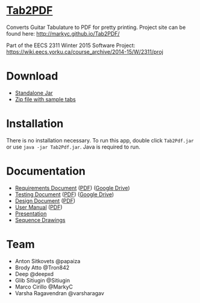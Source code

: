 # [Tab2PDF](http://markyc.github.io/Tab2PDF/)

Converts Guitar Tabulature to PDF for pretty printing. Project site can be found here: http://markyc.github.io/Tab2PDF/

Part of the EECS 2311 Winter 2015 Software Project: https://wiki.eecs.yorku.ca/course_archive/2014-15/W/2311/proj

# Download

* [Standalone Jar](http://markyc.github.io/Tab2PDF/Tab2Pdf.jar)
* [Zip file with sample tabs](http://markyc.github.io/Tab2PDF/Tab2Pdf.zip)

# Installation

There is no installation necessary. To run this app, double click `Tab2Pdf.jar` or use `java -jar Tab2Pdf.jar`. Java is required to run.

# Documentation

* [Requirements Document](http://markyc.github.io/Tab2PDF/requirements-document) ([PDF](http://markyc.github.io/Tab2PDF/requirements-document.pdf)) ([Google Drive](https://docs.google.com/document/d/1TDBEyf4FYKvIm4NSlOwEWVIEy37Uyaxl9jFRpc_21cs/edit?usp=sharing))
* [Testing Document](http://markyc.github.io/Tab2PDF/testing-document.html) ([PDF](http://markyc.github.io/Tab2PDF/testing-document.pdf)) ([Google Drive](https://drive.google.com/a/yorku.ca/file/d/0BxH8iJq_zZmKYlVXbWJabml5bTQ/view?usp=sharing))
* [Design Document](http://markyc.github.io/Tab2PDF/design-document.html) ([PDF](http://markyc.github.io/Tab2PDF/design-document.pdf))
* [User Manual](http://markyc.github.io/Tab2PDF/user-manual) ([PDF](http://markyc.github.io/Tab2PDF/user-manual.pdf))
* [Presentation](https://docs.google.com/presentation/d/1jagAIl5_w5I1wo1Lvl1uGEFtzsgzDDf-mZSkBKod_Sk/edit?usp=sharing)
* [Sequence Drawings](https://docs.google.com/document/d/1axGa2f3bATsPLX8j22EoIUzVxKI234hIrVeOIE2nW18/edit?usp=sharing)

# Team

* Anton Sitkovets @papaiza
* Brody Atto @Tron842
* Deep @deepxd
* Glib Sitiugin @Sitiugin
* Marco Cirillo @MarkyC
* Varsha Ragavendran @varsharagav
